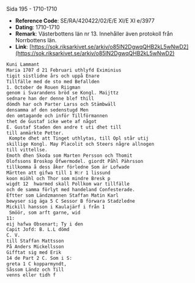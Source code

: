 Sida 195 - 1710-1710

- **Reference Code**: SE/RA/420422/02/E/E XI/E XI e/3977
- **Dating**: 1710-1710
- **Remark**: Västerbottens län nr 13. Innehåller även protokoll från Norrbottens län.
- **Link**: [https://sok.riksarkivet.se/arkiv/o85lN2DgwqQHB2kL5wNwD2](https://sok.riksarkivet.se/arkiv/o85lN2DgwqQHB2kL5wNwD2)

```txt linenums="1"
Kuni Lammant
Maria 1707 d 21 Februari uthlyfd Eximinius
tigit sistlidne års och uppå Enare
Tillfälle med de sto med Befallden
1. October de Rouen Riigman
genom i Svarandens bröd se Kongl. Maijttz
sednare han der denne blef thill
dömdh har och Parter Larss och Stämbwäll
densamma af den sedenstugd Men
den omtagande och inför Tillförmannen
thet de Gustaf icke wete af något
E. Gustaf Staden den andre t uti dhet till
till anmärkte Petter.
 Kompte dhet att Tinget uthlytas, till Opl står utij
skillige Kongl. May Placolit och Steers någre allnogen
till vittellse.
Emoth dhen Skoda som Marten Persson och Thomit
Olofssons Broskop Öfwermodel. giordt Påhl Pährsson
tillkomma å dess åker förledne Som är Lofwade
Märtten att gifwa till 1 H:r 1 lissund
koon miöhl och Thor som mindre Bresk p
wigdt 12  hwarmed skall Pollkom war tillfälle
och de samma förlyt med handeland Confesterade.
Eftter som Ländzmannen Staffan Matin Karl
bewyser sig äga 5 C Sessor B förwara Stadzledne
Mickill hansson i Kaulajärf i från 1
 Smöör, som arft garne, wid
11:
eij hafwa Obsenart; Ty i den
Capit Jofd: B. L.L dömd
C. V.
till Staffan Mattsson
På Anders Mickellsson
Gifftat sig med Erik
14 de Part 2 C. Som i S:
greta 1 C kopparmyndt,
Såssom Ländz och Till
venns eller tidh f
```
